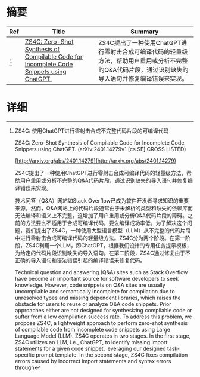 # 摘要

| Ref | Title | Summary |
| --- | --- | --- |
| [^1] | [ZS4C: Zero-Shot Synthesis of Compilable Code for Incomplete Code Snippets using ChatGPT.](http://arxiv.org/abs/2401.14279) | ZS4C提出了一种使用ChatGPT进行零射击合成可编译代码的轻量级方法，帮助用户重用或分析不完整的Q&A代码片段，通过识别缺失的导入语句并修复编译错误来实现。 |

# 详细

[^1]: ZS4C: 使用ChatGPT进行零射击合成不完整代码片段的可编译代码

    ZS4C: Zero-Shot Synthesis of Compilable Code for Incomplete Code Snippets using ChatGPT. (arXiv:2401.14279v1 [cs.SE] CROSS LISTED)

    [http://arxiv.org/abs/2401.14279](http://arxiv.org/abs/2401.14279)

    ZS4C提出了一种使用ChatGPT进行零射击合成可编译代码的轻量级方法，帮助用户重用或分析不完整的Q&A代码片段，通过识别缺失的导入语句并修复编译错误来实现。

    

    技术问答（Q&A）网站如Stack Overflow已成为软件开发者寻求知识的重要来源。然而，Q&A网站上的代码片段通常由于未解析的类型和缺失的依赖库而无法编译和语义上不完整，这增加了用户重用或分析Q&A代码片段的障碍。之前的方法要么不适用于合成可编译代码，要么编译成功率低。为了解决这个问题，我们提出了ZS4C，一种使用大型语言模型（LLM）从不完整的代码片段中进行零射击合成可编译代码的轻量级方法。ZS4C分为两个阶段。在第一阶段，ZS4C利用一个LLM，即ChatGPT，根据我们设计的专用任务提示模板，为给定的代码片段识别缺失的导入语句。在第二阶段，ZS4C通过修复由于不正确的导入语句和语法错误引起的编译错误来修复代码。

    Technical question and answering (Q&A) sites such as Stack Overflow have become an important source for software developers to seek knowledge. However, code snippets on Q&A sites are usually uncompilable and semantically incomplete for compilation due to unresolved types and missing dependent libraries, which raises the obstacle for users to reuse or analyze Q&A code snippets. Prior approaches either are not designed for synthesizing compilable code or suffer from a low compilation success rate. To address this problem, we propose ZS4C, a lightweight approach to perform zero-shot synthesis of compilable code from incomplete code snippets using Large Language Model (LLM). ZS4C operates in two stages. In the first stage, ZS4C utilizes an LLM, i.e., ChatGPT, to identify missing import statements for a given code snippet, leveraging our designed task-specific prompt template. In the second stage, ZS4C fixes compilation errors caused by incorrect import statements and syntax errors through 
    


